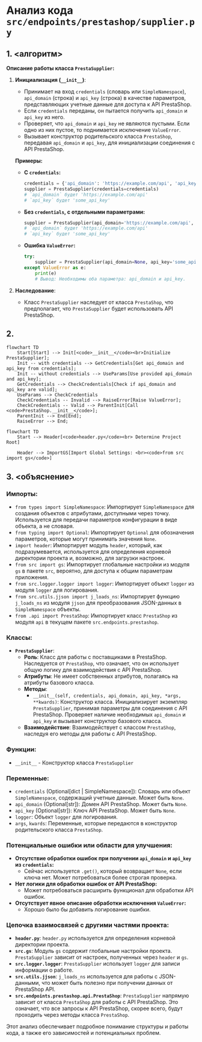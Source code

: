 # Анализ кода `src/endpoints/prestashop/supplier.py`

## 1. <алгоритм>

**Описание работы класса `PrestaSupplier`:**

1.  **Инициализация (`__init__`)**:
    *   Принимает на вход `credentials` (словарь или `SimpleNamespace`), `api_domain` (строка) и `api_key` (строка) в качестве параметров, представляющих учетные данные для доступа к API PrestaShop.
    *   Если `credentials` переданы, он пытается получить `api_domain` и `api_key` из него.
    *   Проверяет, что `api_domain` и `api_key` не являются пустыми. Если одно из них пустое, то поднимается исключение `ValueError`.
    *   Вызывает конструктор родительского класса `PrestaShop`, передавая `api_domain` и `api_key`, для инициализации соединения с API PrestaShop.

    **Примеры:**

    *   **С `credentials`:**
        ```python
        credentials = {'api_domain': 'https://example.com/api', 'api_key': 'some_api_key'}
        supplier = PrestaSupplier(credentials=credentials)
        # `api_domain` будет 'https://example.com/api'
        # `api_key` будет 'some_api_key'
        ```
    *   **Без `credentials`, с отдельными параметрами:**
        ```python
        supplier = PrestaSupplier(api_domain='https://example.com/api', api_key='some_api_key')
        # `api_domain` будет 'https://example.com/api'
        # `api_key` будет 'some_api_key'
        ```

    *   **Ошибка `ValueError`:**
        ```python
        try:
            supplier = PrestaSupplier(api_domain=None, api_key='some_api_key')
        except ValueError as e:
            print(e)
            # Вывод: Необходимы оба параметра: api_domain и api_key.
        ```
2.  **Наследование**:
    *   Класс `PrestaSupplier` наследует от класса `PrestaShop`, что предполагает, что `PrestaSupplier` будет использовать API PrestaShop.

## 2. <mermaid>

```mermaid
flowchart TD
    Start[Start] --> Init[<code>__init__</code><br>Initialize PrestaSupplier];
    Init -- with credentials --> GetCredentials[Get api_domain and api_key from credentials];
    Init -- without credentials --> UseParams[Use provided api_domain and api_key];
    GetCredentials --> CheckCredentials[Check if api_domain and api_key are valid];
    UseParams --> CheckCredentials
    CheckCredentials -- Invalid --> RaiseError[Raise ValueError];
    CheckCredentials -- Valid --> ParentInit[Call <code>PrestaShop.__init__</code>];
    ParentInit --> End[End];
    RaiseError --> End;

```

```mermaid
flowchart TD
    Start --> Header[<code>header.py</code><br> Determine Project Root]
    
    Header --> ImportGS[Import Global Settings: <br><code>from src import gs</code>] 
```

## 3. <объяснение>

### Импорты:
*   `from types import SimpleNamespace`: Импортирует `SimpleNamespace` для создания объектов с атрибутами, доступными через точку. Используется для передачи параметров конфигурации в виде объекта, а не словаря.
*   `from typing import Optional`: Импортирует `Optional` для обозначения параметров, которые могут принимать значения `None`.
*   `import header`: Импортирует модуль `header`, который, как подразумевается, используется для определения корневой директории проекта и, возможно, для загрузки настроек.
*    `from src import gs`: Импортирует глобальные настройки из модуля `gs` в пакете `src`, вероятно, для доступа к общим параметрам приложения.
*   `from src.logger.logger import logger`: Импортирует объект `logger` из модуля `logger` для логирования.
*   `from src.utils.jjson import j_loads_ns`: Импортирует функцию `j_loads_ns` из модуля `jjson` для преобразования JSON-данных в `SimpleNamespace` объекты.
*   `from .api import PrestaShop`: Импортирует класс `PrestaShop` из модуля `api` в текущем пакете `src.endpoints.prestashop`.

### Классы:

*   **`PrestaSupplier`**:
    *   **Роль**: Класс для работы с поставщиками в PrestaShop. Наследуется от `PrestaShop`, что означает, что он использует общую логику для взаимодействия с API PrestaShop.
    *   **Атрибуты**: Не имеет собственных атрибутов, полагаясь на атрибуты базового класса.
    *   **Методы**:
        *   `__init__(self, credentials, api_domain, api_key, *args, **kwards)`: Конструктор класса. Инициализирует экземпляр `PrestaSupplier`, принимая параметры для соединения с API PrestaShop. Проверяет наличие необходимых `api_domain` и `api_key` и вызывает конструктор базового класса.
    *   **Взаимодействие**: Взаимодействует с классом `PrestaShop`, наследуя его методы для работы с API PrestaShop.

### Функции:
*   `__init__` - Конструктор класса `PrestaSupplier`

### Переменные:
*   `credentials` (Optional[dict | SimpleNamespace]): Словарь или объект `SimpleNamespace`, содержащий учетные данные. Может быть `None`.
*   `api_domain` (Optional[str]): Домен API PrestaShop. Может быть `None`.
*   `api_key` (Optional[str]): Ключ API PrestaShop. Может быть `None`.
*   `logger`: Объект `logger` для логирования.
*   `args`, `kwards`: Переменные, которые передаются в конструктор родительского класса `PrestaShop`.

### Потенциальные ошибки или области для улучшения:
*   **Отсутствие обработки ошибок при получении `api_domain` и `api_key` из `credentials`:**
    -   Сейчас используется `.get()`, который возвращает `None`, если ключа нет. Может потребоваться более строгая проверка.
*   **Нет логики для обработки ошибок от API PrestaShop:**
    -   Может потребоваться расширить функционал для обработки API ошибок.
*   **Отсутствует явное описание обработки исключения `ValueError`:**
    -   Хорошо было бы добавить логирование ошибки.

### Цепочка взаимосвязей с другими частями проекта:

*   **`header.py`**:  `header.py` используется для определения корневой директории проекта.
*  **`src.gs`**: Модуль `gs` содержит глобальные настройки проекта. `PrestaSupplier` зависит от настроек, полученных через `header` и `gs`.
*   **`src.logger.logger`**: `PrestaSupplier` использует `logger` для записи информации о работе.
*   **`src.utils.jjson`**: `j_loads_ns` используется для работы с JSON-данными, что может быть полезно при получении данных от PrestaShop API.
*   **`src.endpoints.prestashop.api.PrestaShop`**: `PrestaSupplier` напрямую зависит от класса `PrestaShop` для работы с API PrestaShop. Это означает, что все запросы к API PrestaShop, скорее всего, будут проходить через методы класса `PrestaShop`.

Этот анализ обеспечивает подробное понимание структуры и работы кода, а также его зависимостей и потенциальных проблем.
